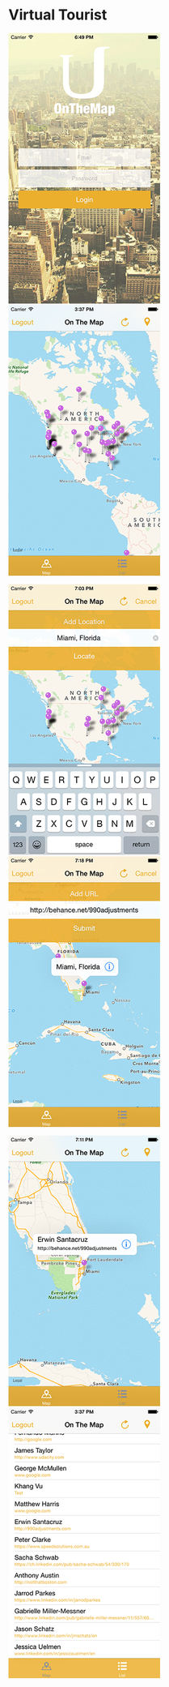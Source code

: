 # Virtual Tourist 

![screenshot01](https://raw.githubusercontent.com/990adjustments/OnTheMap/master/ScreenShots/iOS-Simulator-Screen-Shot-01.png)    ![screenshot02](https://raw.githubusercontent.com/990adjustments/OnTheMap/master/ScreenShots/iOS-Simulator-Screen-Shot-02.png)

![screenshot01](https://raw.githubusercontent.com/990adjustments/OnTheMap/master/ScreenShots/iOS-Simulator-Screen-Shot-03.png)    ![screenshot03](https://raw.githubusercontent.com/990adjustments/OnTheMap/master/ScreenShots/iOS-Simulator-Screen-Shot-04.png)

![screenshot03](https://raw.githubusercontent.com/990adjustments/OnTheMap/master/ScreenShots/iOS-Simulator-Screen-Shot-05.png)    ![screenshot03](https://raw.githubusercontent.com/990adjustments/OnTheMap/master/ScreenShots/iOS-Simulator-Screen-Shot-06.png)

